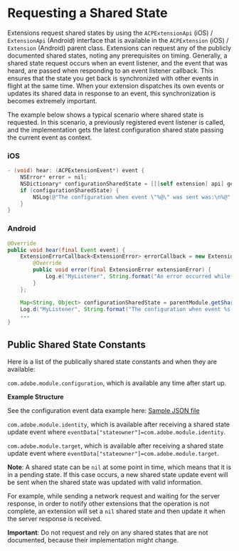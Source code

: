 # Requesting a Shared State

Extensions request shared states by using the `ACPExtensionApi` \(iOS\) / `ExtensionApi` \(Android\) interface that is available in the `ACPExtension` \(iOS\) / `Extension` \(Android\) parent class. Extensions can request any of the publicly documented shared states, noting any prerequisites on timing. Generally, a shared state request occurs when an event listener, and the event that was heard, are passed when responding to an event listener callback. This ensures that the state you get back is synchronized with other events in flight at the same time. When your extension dispatches its own events or updates its shared data in response to an event, this synchronization is becomes extremely important.

The example below shows a typical scenario where shared state is requested. In this scenario, a previously registered event listener is called, and the implementation gets the latest configuration shared state passing the current event as context.

### iOS

```objective-c
- (void) hear: (ACPExtensionEvent*) event {
    NSError* error = nil;
    NSDictionary* configurationSharedState = [[[self extension] api] getSharedEventState:@"com.adobe.module.configuration" event:event error:&error];
    if (configurationSharedState) {
        NSLog(@"The configuration when event \"%@\" was sent was:\n%@", event.eventName, configurationSharedState);
    }
}
```

### Android

```java
@Override
public void hear(final Event event) {
    ExtensionErrorCallback<ExtensionError> errorCallback = new ExtensionErrorCallback<ExtensionError>() {
        @Override
        public void error(final ExtensionError extensionError) {
            Log.e("MyListener", String.format("An error occurred while retrieving the shared state for configuration %d %s", extensionError.getErrorCode(), extensionError.getErrorName()));
        }
    };

    Map<String, Object> configurationSharedState = parentModule.getSharedEventState("com.adobe.module.configuration", event, errorCallback);
    Log.d("MyListener", String.format("The configuration when event %s was sent was: %s", event.getName(), configurationSharedState));
    ...
}
```

## Public Shared State Constants

Here is a list of the publically shared state constants and when they are available:

`com.adobe.module.configuration`, which is available any time after start up.

**Example Structure**

See the configuration event data example here: [Sample JSON file](https://launch.gitbook.io/marketing-mobile-sdk-v5-by-adobe-documentation/sdk-core/sample-json-file)

`com.adobe.module.identity`, which is available after receiving a shared state update event where `eventData["stateowner"]=com.adobe.module.identity`.

`com.adobe.module.target`, which is available after receiving a shared state update event where `eventData["stateowner"]=com.adobe.module.target`.

**Note**: A shared state can be `nil` at some point in time, which means that it is in a pending state. If this case occurs, a new shared state update event will be sent when the shared state was updated with valid information. 

For example, while sending a network request and waiting for the server response, in order to notify other extensions that the operation is not complete, an extension will set a `nil` shared state and then update it when the server response is received. 

**Important**: Do not request and rely on any shared states that are not documented, because their implementation might change.

